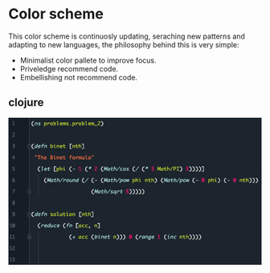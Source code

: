 # Color scheme

This color scheme is continuosly updating, seraching new patterns
and adapting to new languages, the philosophy behind this is very
simple: 

 - Minimalist color pallete to improve focus.
 - Priveledge recommend code.
 - Embellishing not recommend code.

## clojure
![Clojure screenshot example](https://github.com/covalentteam/color-scheme/blob/master/screenshot/Screen%20Shot%202020-05-17%20at%2010.35.56.png)
